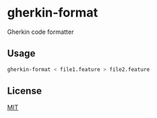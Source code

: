 # gherkin-format

Gherkin code formatter

## Usage

```sh
gherkin-format < file1.feature > file2.feature
```

## License

[MIT](LICENSE)
